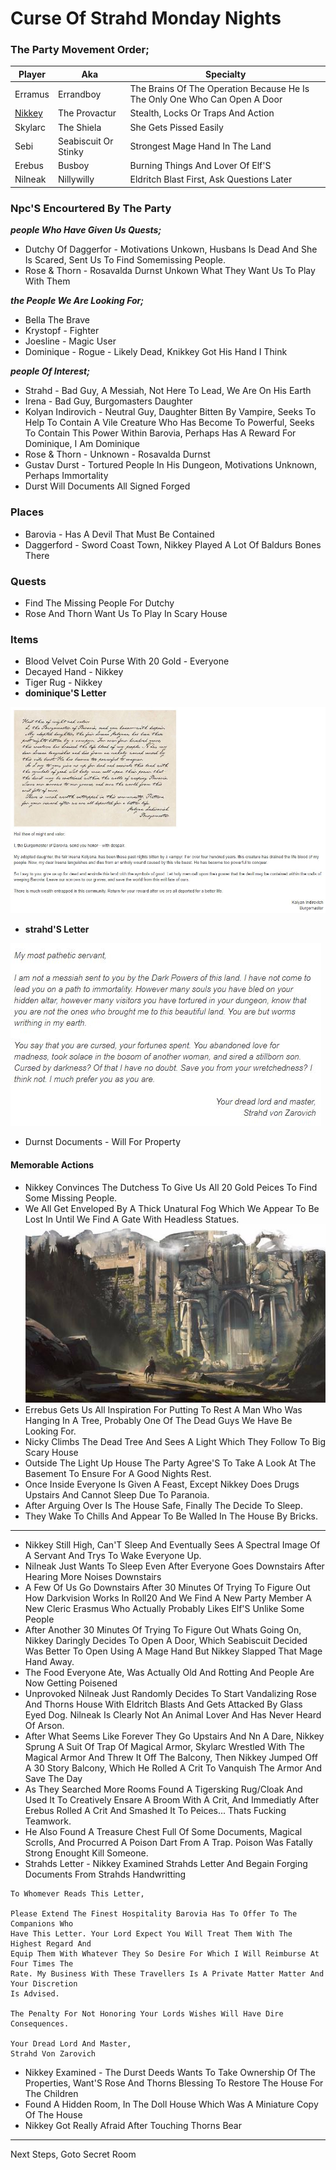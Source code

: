 # Curse Of Strahd Monday Nights

### The Party Movement Order;

|Player  |Aka           |Specialty                                                                   |
|---     |---           |---                                                                         |
|Erramus | Errandboy    | The Brains Of The Operation Because He Is The Only One Who Can Open A Door |
|[Nikkey](Character.Md)  | The Provactur      | Stealth, Locks Or Traps And Action                   |   
|Skylarc | The Shiela       | She Gets Pissed Easily                                                     |
|Sebi    | Seabiscuit Or Stinky | Strongest Mage Hand In The Land                                    |
|Erebus  | Busboy       | Burning Things And Lover Of Elf'S                                          |
|Nilneak | Nillywilly   | Eldritch Blast First, Ask Questions Later                                  | 

### Npc'S Encourtered By The Party
___people Who Have Given Us Quests;___ 
- Dutchy Of Daggerfor - Motivations Unkown, Husbans Is Dead And She Is Scared, Sent Us 
To Find Somemissing People.
- Rose & Thorn - Rosavalda Durnst Unkown What They Want Us To Play With Them

___the People We Are Looking For;___ 
- Bella The Brave
- Krystopf - Fighter
- Joesline - Magic User 
- Dominique - Rogue - Likely Dead, Knikkey Got His Hand I Think

___people Of Interest;___
- Strahd            - Bad Guy, A Messiah, Not Here To Lead, We Are On His Earth
- Irena             - Bad Guy,  Burgomasters Daughter
- Kolyan Indirovich - Neutral Guy, Daughter Bitten By Vampire, Seeks To Help To Contain A Vile 
Creature Who Has Become To Powerful, Seeks To Contain This Power Within Barovia, Perhaps Has A 
Reward For Dominique, I Am Dominique 
- Rose & Thorn      - Unknown - Rosavalda Durnst
- Gustav Durst      - Tortured People In His Dungeon, Motivations Unknown, Perhaps Immortality
-  Durst Will Documents All Signed Forged

### Places
- Barovia - Has A Devil That Must Be Contained 
- Daggerford - Sword Coast Town, Nikkey Played A Lot Of Baldurs Bones There

### Quests 
- Find The Missing People For Dutchy
- Rose And Thorn Want Us To Play In Scary House

### Items 
- Blood Velvet Coin Purse With 20 Gold - Everyone
- Decayed Hand - Nikkey
- Tiger Rug - Nikkey
- __dominique'S Letter__

![Link](../Images/Burgomasterletter.Jpg)

- __strahd'S Letter__  

![Strahdletter](../Images/Strahdletter.Jpg)

- Durnst Documents - Will For Property

#### Memorable Actions
- Nikkey Convinces The Dutchess To Give Us All 20 Gold Peices To Find Some Missing People.
- We All Get Enveloped By A Thick Unatural Fog Which We Appear To Be Lost In Until We Find A 
Gate With Headless Statues.
![Gate](../Images/Gatesofbarovia.Jpg)
- Errebus Gets Us All Inspiration For Putting To Rest A Man Who Was Hanging In A Tree, Probably 
One Of The Dead Guys We Have Be Looking For.
- Nicky Climbs The Dead Tree And Sees A Light  Which They Follow To Big Scary House
- Outside The Light Up House The Party Agree'S To Take A Look At The Basement To Ensure For A Good 
Nights Rest.
- Once Inside Everyone Is Given A Feast, Except Nikkey Does Drugs Upstairs And Cannot Sleep Due To 
Paranoia.
- After Arguing Over Is The House Safe, Finally The Decide To Sleep.
- They Wake To Chills And Appear To Be Walled In The House By Bricks.

--------------------------------------------------------------------------------------
- Nikkey Still High, Can'T Sleep And Eventually Sees A Spectral Image Of A Servant And Trys To Wake 
Everyone Up. 
- Nilneak Just Wants To Sleep Even After Everyone Goes Downstairs After Hearing More Noises Downstairs
- A Few Of Us Go Downstairs After 30 Minutes Of Trying To Figure Out How Darkvision Works In Roll20 
And We Find A New Party Member A New Cleric Erasmus Who Actually Probably Likes Elf'S Unlike Some People
- After Another 30 Minutes  Of Trying To Figure Out Whats Going On, Nikkey Daringly Decides To Open A Door, 
Which Seabiscuit Decided Was Better To Open Using A Mage Hand But Nikkey Slapped That Mage Hand Away.
- The Food Everyone Ate, Was Actually Old And Rotting And People Are Now Getting Poisened
- Unprovoked Nilneak Just Randomly Decides To Start Vandalizing Rose And Thorns House With Eldritch Blasts
And Gets Attacked By Glass Eyed Dog. Nilneak Is Clearly Not An Animal Lover And Has Never Heard Of Arson.
- After What Seems Like Forever They Go Upstairs And Nn A Dare, Nikkey Sprung A Suit Of Trap Of Magical Armor, 
Skylarc Wrestled With The Magical Armor And Threw It Off The Balcony, Then Nikkey Jumped Off A 30 Story 
Balcony, Which He Rolled A Crit To Vanquish The Armor And Save The Day 
- As They Searched More Rooms Found A Tigersking Rug/Cloak And Used It To Creatively Ensare A Broom With A Crit, And Immediatly 
After Erebus Rolled A Crit And Smashed It To Peices... Thats Fucking Teamwork.
- He Also Found A Treasure Chest Full Of Some Documents, Magical Scrolls, And Procurred A Poison Dart From
A Trap. Poison Was Fatally Strong Enought Kill Someone.
- Strahds Letter - Nikkey Examined Strahds Letter And Begain Forging Documents From Strahds Handwritting 
```
To Whomever Reads This Letter, 

Please Extend The Finest Hospitality Barovia Has To Offer To The Companions Who 
Have This Letter. Your Lord Expect You Will Treat Them With The Highest Regard And 
Equip Them With Whatever They So Desire For Which I Will Reimburse At Four Times The 
Rate. My Business With These Travellers Is A Private Matter Matter And Your Discretion
Is Advised.

The Penalty For Not Honoring Your Lords Wishes Will Have Dire Consequences.

Your Dread Lord And Master,
Strahd Von Zarovich
```
- Nikkey Examined - The Durst Deeds Wants To Take Ownership Of The Properties, Want'S Rose And Thorns 
Blessing To Restore The House For The Children
- Found A Hidden Room, In The Doll House Which Was A Miniature Copy Of The House
- Nikkey Got Really Afraid After Touching Thorns Bear
__________________________________________________________

Next Steps, Goto Secret Room 


 
